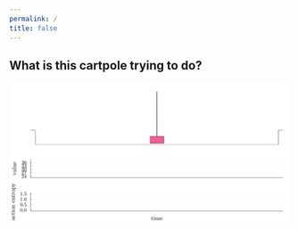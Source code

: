 ```yaml
---
permalink: /
title: false
---
```


## What is this cartpole trying to do?
![](/assets/animations/cartpole.gif)
